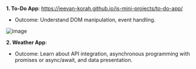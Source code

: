 **1. To-Do App**: https://jeevan-korah.github.io/js-mini-projects/to-do-app/
- Outcome: Understand DOM manipulation, event handling.

![image](https://github.com/user-attachments/assets/ef663f9a-f727-49c8-9c2c-c32063e4cba9)

**2. Weather App**: 
- Outcome: Learn about API integration, asynchronous programming with promises or async/await, and data presentation.
